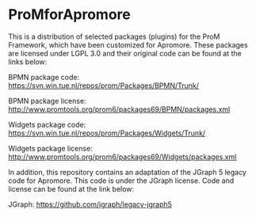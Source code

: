 # ProMforApromore
This is a distribution of selected packages (plugins) for the ProM Framework, which have been customized for Apromore.
These packages are licensed under LGPL 3.0 and their original code can be found at the links below:

BPMN package code: https://svn.win.tue.nl/repos/prom/Packages/BPMN/Trunk/

BPMN package license: http://www.promtools.org/prom6/packages69/BPMN/packages.xml

Widgets package code: https://svn.win.tue.nl/repos/prom/Packages/Widgets/Trunk/

Widgets package license: http://www.promtools.org/prom6/packages69/Widgets/packages.xml

In addition, this repository contains an adaptation of the JGraph 5 legacy code for Apromore. This code is under the JGraph license. Code and license can be found at the link below:

JGraph: https://github.com/jgraph/legacy-jgraph5
